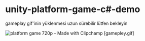 # unity-platform-game-c#-demo
gameplay gif'inin yüklenmesi uzun sürebilir lütfen bekleyin

![platform game 720p - Made with Clipchamp](https://github.com/user-attachments/assets/e6897d5c-133b-4583-a2e1-1e37475373d8)
[gamepley.gif]
